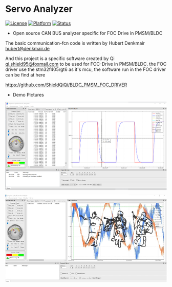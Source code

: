 # Servo Analyzer
[![License](https://img.shields.io/badge/License-GPL%202.0-green.svg)](https://opensource.org/licenses/Apache-2.0)
[![Platform](https://img.shields.io/badge/Qt%205.14-Mingw64-yellow.svg)](<>)
[![Status](https://img.shields.io/badge/Staus-Processing-blue.svg)](<>)
<br>

- Open source CAN BUS analyzer specific for FOC Drive in PMSM/BLDC


The basic communication-fcn code is written by Hubert Denkmair <hubert@denkmair.de>

And this project is a specific software created by Qi qi.shield95@foxmail.com to be used for FOC-Drive in PMSM/BLDC. the FOC driver use the stm32f405rgt6 as it's mcu, the software run in the FOC driver can be find at here 

https://github.com/ShieldQiQi/BLDC_PMSM_FOC_DRIVER 

- Demo Pictures

![demo1](https://github.com/ShieldQiQi/Servo-Analyzer-FOC/blob/main/DemoPictures/UI_1.jpg)

![demo1](https://github.com/ShieldQiQi/Servo-Analyzer-FOC/blob/main/DemoPictures/UI_2.jpg)


